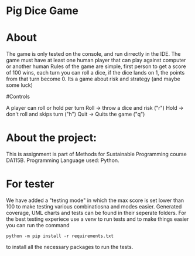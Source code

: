 # Pig Dice Game

# About

The game is only tested on the console, and run dirrectly in the IDE.
The game must have at least one human player that can play against computer or another human
Rules of the game are simple, first person to get a score of 100 wins, each turn you can roll a dice, if the dice lands on 1, the points from that turn become 0. Its a game about risk and strategy (and maybe some luck)

#Controls

A player can roll or hold per turn
Roll -> throw a dice and risk ("r")
Hold -> don't roll and skips turn ("h")
Quit -> Quits the game ("q")

# About the project:

This is assignment is part of Methods for Sustainable Programming course DA115B.
Programming Language used: Python.

# For tester

We have added a "testing mode" in which the max score is set lower than 100 to make testing various combinatiosna and modes easier.
Generated coverage, UML charts and tests can be found in their seperate folders. For the best testing experiece use a venv to run tests 
and to make things easier you can run the command 
```
python -m pip install -r requirements.txt
```
to install all the necessary packages to run the tests.
